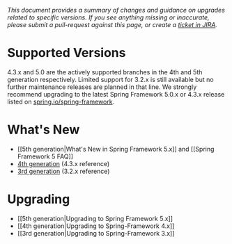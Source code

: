 _This document provides a summary of changes and guidance on upgrades related to specific versions. If you see anything missing or inaccurate, please submit a pull-request against this page, or create a [ticket in JIRA](https://jira.spring.io/browse/SPR)._

# Supported Versions

4.3.x and 5.0 are the actively supported branches in the 4th and 5th generation respectively. Limited support for 3.2.x is still available but no further maintenance releases are planned in that line. We strongly recommend upgrading to the latest Spring Framework 5.0.x or 4.3.x release listed on [spring.io/spring-framework](http://spring.io/spring-framework).

# What's New

- [[5th generation|What's New in Spring Framework 5.x]] and [[Spring Framework 5 FAQ]]
- [4th generation](https://docs.spring.io/spring/docs/4.3.x/spring-framework-reference/htmlsingle/#spring-whats-new) (4.3.x reference)
- [3rd generation](http://docs.spring.io/spring/docs/3.2.x/spring-framework-reference/htmlsingle/#spring-whats-new) (3.2.x reference)

# Upgrading

- [[5th generation|Upgrading to Spring Framework 5.x]]
- [[4th generation|Upgrading to Spring-Framework 4.x]]
- [[3rd generation|Upgrading to Spring-Framework 3.x]]

